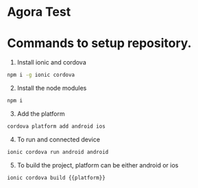 # Agora Test

# Commands to setup repository.

1. Install ionic and cordova 
```sh
npm i -g ionic cordova
```
2. Install the node modules
```sh
npm i
```
3. Add the platform
```sh
cordova platform add android ios
```
4. To run and connected device 
```sh
ionic cordova run android android
```
5. To build the project, platform can be either android or ios
```sh
ionic cordova build {{platform}} 
```